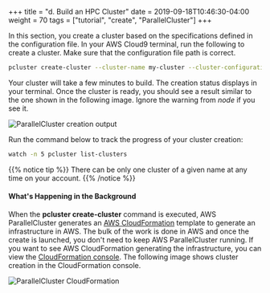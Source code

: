 +++
title = "d. Build an HPC Cluster"
date = 2019-09-18T10:46:30-04:00
weight = 70
tags = ["tutorial", "create", "ParallelCluster"]
+++

In this section, you create a cluster based on the specifications defined in the configuration file. In your AWS Cloud9 terminal, run the following to create a cluster. Make sure that the configuration file path is correct.

```bash
pcluster create-cluster --cluster-name my-cluster --cluster-configuration my-cluster-config.yaml --region ${AWS_REGION}
```

Your cluster will take a few minutes to build. The creation status displays in your terminal. Once the cluster is ready, you should see a result similar to the one shown in the following image. Ignore the warning from *node* if you see it.

![ParallelCluster creation output](/images/hpc-aws-parallelcluster-workshop/pc-create-output-new2.png)



Run the command below to track the progress of your cluster creation:

```bash
watch -n 5 pcluster list-clusters
````

{{% notice tip %}}
There can be only one cluster of a given name at any time on your account.
{{% /notice %}}

#### What's Happening in the Background

When the **pcluster create-cluster** command is executed, AWS ParallelCluster generates an [AWS CloudFormation](https://aws.amazon.com/cloudformation/) template to generate an infrastructure in AWS. The bulk of the work is done in AWS and once the create is launched, you don't need to keep AWS ParallelCluster running. If you want to see AWS CloudFormation generating the infrastructure, you can view the [CloudFormation console](https://console.aws.amazon.com/cloudformation/). The following image shows cluster creation in the CloudFormation console.

![ParallelCluster CloudFormation](/images/hpc-aws-parallelcluster-workshop/pc-cloudformation2.png)
